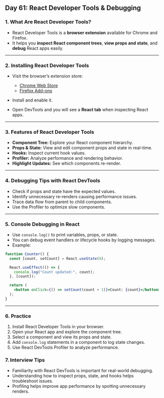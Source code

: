 ## Day 61: React Developer Tools & Debugging

### 1. What Are React Developer Tools?

* React Developer Tools is a **browser extension** available for Chrome and Firefox.
* It helps you **inspect React component trees**, **view props and state**, and **debug** React apps easily.

---

### 2. Installing React Developer Tools

* Visit the browser’s extension store:

  * [Chrome Web Store](https://chrome.google.com/webstore/detail/react-developer-tools/fmkadmapgofadopljbjfkapdkoienihi)
  * [Firefox Add-ons](https://addons.mozilla.org/en-US/firefox/addon/react-devtools/)
* Install and enable it.
* Open DevTools and you will see a **React tab** when inspecting React apps.

---

### 3. Features of React Developer Tools

* **Component Tree:** Explore your React component hierarchy.
* **Props & State:** View and edit component props and state in real-time.
* **Hooks:** Inspect current hook values.
* **Profiler:** Analyze performance and rendering behavior.
* **Highlight Updates:** See which components re-render.

---

### 4. Debugging Tips with React DevTools

* Check if props and state have the expected values.
* Identify unnecessary re-renders causing performance issues.
* Trace data flow from parent to child components.
* Use the Profiler to optimize slow components.

---

### 5. Console Debugging in React

* Use `console.log()` to print variables, props, or state.
* You can debug event handlers or lifecycle hooks by logging messages.
* Example:

```jsx
function Counter() {
  const [count, setCount] = React.useState(0);

  React.useEffect(() => {
    console.log("Count updated:", count);
  }, [count]);

  return (
    <button onClick={() => setCount(count + 1)}>Count: {count}</button>
  );
}
```

---

### 6. Practice

<div class="practice">

1. Install React Developer Tools in your browser.
2. Open your React app and explore the component tree.
3. Select a component and view its props and state.
4. Add `console.log` statements in a component to log state changes.
5. Use React DevTools Profiler to analyze performance.

</div>

<div class="section-break"></div>

### 7. Interview Tips

* Familiarity with React DevTools is important for real-world debugging.
* Understanding how to inspect props, state, and hooks helps troubleshoot issues.
* Profiling helps improve app performance by spotting unnecessary renders.

<div class="section-break"></div>

